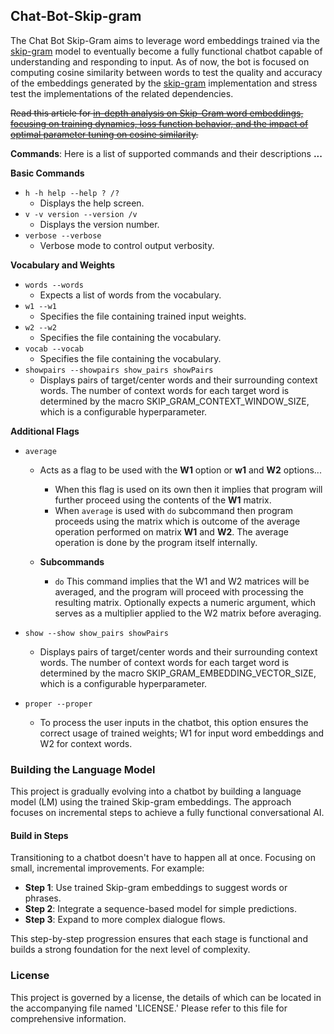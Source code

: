 ## Chat-Bot-Skip-gram
The Chat Bot Skip-Gram aims to leverage word embeddings trained via the [skip-gram](https://github.com/KHAAdotPK/Skip-gram.git) model to eventually become a fully functional chatbot capable of understanding and responding to input. As of now, the bot is focused on computing cosine similarity between words to test the quality and accuracy of the embeddings generated by the [skip-gram](https://github.com/KHAAdotPK/Skip-gram.git) implementation and stress test the implementations of the related dependencies.

~~Read this article for [in-depth analysis on Skip-Gram word embeddings, focusing on training dynamics, loss function behavior, and the impact of optimal parameter tuning on cosine similarity](https://github.com/KHAAdotPK/Skip-gram/blob/main/usage/README.md).~~

**Commands**: Here is a list of supported commands and their descriptions **...**

**Basic Commands**

- `h -h help --help ? /?`
    - Displays the help screen.
- `v -v version --version /v`
    - Displays the version number.
- `verbose --verbose`
    - Verbose mode to control output verbosity.    
     
 **Vocabulary and Weights**
- `words --words`
    - Expects a list of words from the vocabulary.
- `w1 --w1`
    - Specifies the file containing trained input weights.
- `w2 --w2`
    - Specifies the file containing the vocabulary.
- `vocab --vocab`
    - Specifies the file containing the vocabulary.
- `showpairs --showpairs show_pairs showPairs`
    - Displays pairs of target/center words and their surrounding context words. The number of context words for each target word is determined by the macro SKIP_GRAM_CONTEXT_WINDOW_SIZE, which is a configurable hyperparameter. 

**Additional Flags**
- `average`
    - Acts as a flag to be used with the **W1** option or **w1** and **W2** options... 
        - When this flag is used on its own then it implies that program will further proceed using the contents of the **W1** matrix. 
        -  When `average` is used with `do` subcommand then program proceeds using the matrix which is outcome of the average operation performed on matrix **W1** and **W2**. The average operation is done by the program itself internally.

    - **Subcommands**
        - `do` 
            This command implies that the W1 and W2 matrices will be averaged, and the program will proceed with processing the resulting matrix. Optionally expects a numeric argument, which serves as a multiplier applied to the W2 matrix before averaging.

- `show --show show_pairs showPairs`
    -  Displays pairs of target/center words and their surrounding context words. The number of context words for each target word is determined by the macro SKIP_GRAM_EMBEDDING_VECTOR_SIZE, which is a configurable hyperparameter.

- `proper --proper`
    - To process the user inputs in the chatbot, this option ensures the correct usage of trained weights; W1 for input word embeddings and W2 for context words.

### Building the Language Model
This project is gradually evolving into a chatbot by building a language model (LM) using the trained Skip-gram embeddings. The approach focuses on incremental steps to achieve a fully functional conversational AI.

#### Build in Steps
Transitioning to a chatbot doesn't have to happen all at once. Focusing on small, incremental improvements. For example:

- **Step 1**: Use trained Skip-gram embeddings to suggest words or phrases.
- **Step 2**: Integrate a sequence-based model for simple predictions.
- **Step 3**: Expand to more complex dialogue flows.

This step-by-step progression ensures that each stage is functional and builds a strong foundation for the next level of complexity.

### License
This project is governed by a license, the details of which can be located in the accompanying file named 'LICENSE.' Please refer to this file for comprehensive information.

